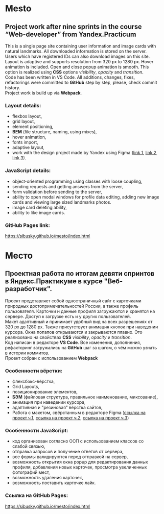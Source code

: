 # Mesto

## Project work after nine sprints in the course “Web-developer” from Yandex.Practicum

This is a single page site containing user information and image cards with natural landmarks. All downloaded information is stored on the server. Users which have registered IDs can also download images on this site.   
Layout is adaptive and supports resolution from 320 px to 1280 px. Hover animation is included. Open and close popup animation is smooth. This option is realized using **CSS** options _visibility_, _opacity_ and _transition_.   
Code has been written in VS Code. All additions, changes, fixes, refactorings were committed to **GitHub** step by step, please, check commit history.   
Project work is build up via **Webpack**.   

### Layout details:
- flexbox layout,
- grid layout,
- element positioning,
- **BEM** (file structure, naming, using mixes),
- hover animation,
- fonts import,
- adaptive layout,
- work with the design project made by Yandex using Figma ([link 1](https://www.figma.com/file/2cn9N9jSkmxD84oJik7xL7/JavaScript.-Sprint-4?node-id=0%3A1), [link 2](https://www.figma.com/file/bjyvbKKJN2naO0ucURl2Z0/JavaScript.-Sprint-5?node-id=0%3A1), [link 3](https://www.figma.com/file/kRVLKwYG3d1HGLvh7JFWRT/JavaScript.-Sprint-6?node-id=0%3A1)).

### **JavaScript** details:
- object-oriented programming using classes with loose coupling,
- sending requests and getting answers from the server,
- form validation before sending to the server,
- ability to open modal windows for profile data editing, adding new image cards and viewing large sized landmarks photos.
- image card deleting ability,
- ability to like image cards.

### GitHub Pages link:

https://sibusky.github.io/mesto/index.html

# Место

## Проектная работа по итогам девяти спринтов в Яндекс.Практикуме в курсе "Веб-разработчик".

Проект представляет собой одностраничный сайт с  карточками природных достопримечательностей России, а также профиль пользователя. Карточки и данные профиля загружаются и хранятся на сервере. Доступ к загрузке есть и у других пользователей.    
Макет адаптивный и принимает удобный вид на всех разрешениях от 320 px до 1280 px. Также присутствует анимация кнопок при наведении курсора. Окна попапов открываются и закрываются плавно. Это реализовано на свойствах **CSS** _visibility_, _opacity_ и _transition_.   
Код написан в редакторе **VS Code**. Все изменения, дополнения, рефакторинг загружались на **GitHub** шаг за шагом, о чём можно узнать в истории коммитов.   
Проект собран с использованием **Webpack**  

### Особенности вёрстки:
- флексбокс-вёрстка,
- Grid Layouts,
- позиционирование элементов,
- **БЭМ** (файловая структура, правильное наименование, миксование),
- анимация при наведении курсора,
- адаптивная и "резиновая" вёрстка сайтов,
- Работа с макетом, свёрстанным в редакторе Figma ([ссылка на проект ч.1](https://www.figma.com/file/2cn9N9jSkmxD84oJik7xL7/JavaScript.-Sprint-4?node-id=0%3A1), [ссылка на проект ч.2](https://www.figma.com/file/bjyvbKKJN2naO0ucURl2Z0/JavaScript.-Sprint-5?node-id=0%3A1), [ссылка на проект ч.3](https://www.figma.com/file/kRVLKwYG3d1HGLvh7JFWRT/JavaScript.-Sprint-6?node-id=0%3A1))

### Особенности **JavaScript**:
- код организован согласно ООП с использованием классов со слабой связью,
- отправка запросов и получение ответов от сервера,
- все формы валидируются перед отправкой на сервер,
- возможность открытия окна popup для редактирования данных профиля, добавления новых карточек, просмотра увеличенных фотографий мест,
- возможность удаления карточек,
- возможность поставить карточке лайк.

### Ссылка на GitHub Pages:

https://sibusky.github.io/mesto/index.html
